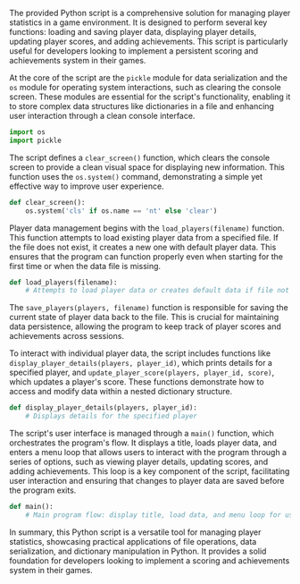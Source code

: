 The provided Python script is a comprehensive solution for managing player statistics in a game environment. It is designed to perform several key functions: loading and saving player data, displaying player details, updating player scores, and adding achievements. This script is particularly useful for developers looking to implement a persistent scoring and achievements system in their games.

At the core of the script are the `pickle` module for data serialization and the `os` module for operating system interactions, such as clearing the console screen. These modules are essential for the script's functionality, enabling it to store complex data structures like dictionaries in a file and enhancing user interaction through a clean console interface.

```python
import os
import pickle
```

The script defines a `clear_screen()` function, which clears the console screen to provide a clean visual space for displaying new information. This function uses the `os.system()` command, demonstrating a simple yet effective way to improve user experience.

```python
def clear_screen():
    os.system('cls' if os.name == 'nt' else 'clear')
```

Player data management begins with the `load_players(filename)` function. This function attempts to load existing player data from a specified file. If the file does not exist, it creates a new one with default player data. This ensures that the program can function properly even when starting for the first time or when the data file is missing.

```python
def load_players(filename):
    # Attempts to load player data or creates default data if file not found
```

The `save_players(players, filename)` function is responsible for saving the current state of player data back to the file. This is crucial for maintaining data persistence, allowing the program to keep track of player scores and achievements across sessions.

To interact with individual player data, the script includes functions like `display_player_details(players, player_id)`, which prints details for a specified player, and `update_player_score(players, player_id, score)`, which updates a player's score. These functions demonstrate how to access and modify data within a nested dictionary structure.

```python
def display_player_details(players, player_id):
    # Displays details for the specified player
```

The script's user interface is managed through a `main()` function, which orchestrates the program's flow. It displays a title, loads player data, and enters a menu loop that allows users to interact with the program through a series of options, such as viewing player details, updating scores, and adding achievements. This loop is a key component of the script, facilitating user interaction and ensuring that changes to player data are saved before the program exits.

```python
def main():
    # Main program flow: display title, load data, and menu loop for user interaction
```

In summary, this Python script is a versatile tool for managing player statistics, showcasing practical applications of file operations, data serialization, and dictionary manipulation in Python. It provides a solid foundation for developers looking to implement a scoring and achievements system in their games.